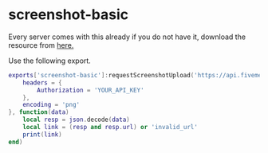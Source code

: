 # screenshot-basic

Every server comes with this already if you do not have it, download the resource from [here.](https://github.com/citizenfx/screenshot-basic)

Use the following export.

```lua
exports['screenshot-basic']:requestScreenshotUpload('https://api.fivemerr.com/v1/media/images', 'file', {
    headers = {
        Authorization = 'YOUR_API_KEY'
    },
    encoding = 'png'
}, function(data)
    local resp = json.decode(data)
    local link = (resp and resp.url) or 'invalid_url'
    print(link)
end)
```
